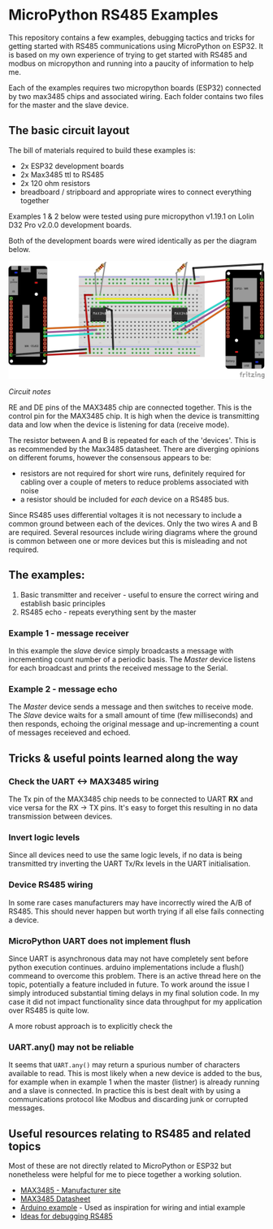 # MicroPython RS485 Examples

This repository contains a few examples, debugging tactics and tricks for getting started with RS485 communications using MicroPython on ESP32. It is based on my own experience of trying to get started with RS485 and modbus on micropython and running into a paucity of information to help me.

Each of the examples requires two micropython boards (ESP32) connected by two max3485 chips and associated wiring. Each folder contains two files for the master and the slave device. 

## The basic circuit layout

The bill of materials required to build these examples is:
- 2x ESP32 development boards
- 2x Max3485 ttl to RS485
- 2x 120 ohm resistors
- breadboard / stripboard and appropriate wires to connect everything together

Examples 1 & 2 below were tested using pure micropython v1.19.1 on Lolin D32 Pro v2.0.0 development boards. 

Both of the development boards were wired identically as per the diagram below. 

![Fritzing diagram showing basic wiring](MicroPython_RS485_Example.png?raw=true)

*Circuit notes*

RE and DE pins of the MAX3485 chip are connected together. This is the control pin for the MAX3485 chip. It is high when the device is transmitting data and low when the device is listening for data (receive mode). 

The resistor between A and B is repeated for each of the 'devices'. This is as recommended by the Max3485 datasheet. There are diverging opinions on different forums, however the consensous appears to be:
- resistors are not required for short wire runs, definitely required for cabling over a couple of meters to reduce problems associated with noise
- a resistor should be included for _each_ device on a RS485 bus. 

Since RS485 uses differential voltages it is not necessary to include a common ground between each of the devices. Only the two wires A and B are required. Several resources include wiring diagrams where the ground is common between one or more devices but this is misleading and not required. 


## The examples:
1. Basic transmitter and receiver - useful to ensure the correct wiring and establish basic principles
2. RS485 echo - repeats everything sent by the master

### Example 1 - message receiver
In this example the *slave* device simply broadcasts a message with incrementing count number of a periodic basis. The *Master* device listens for each broadcast and prints the received message to the Serial. 

### Example 2 - message echo
The *Master* device sends a message and then switches to receive mode. The *Slave* device waits for a small amount of time (few milliseconds) and then responds, echoing the original message and up-incrementing a count of messages receieved and echoed.


## Tricks & useful points learned along the way

### Check the UART <-> MAX3485 wiring

The Tx pin of the MAX3485 chip needs to be connected to UART **RX** and vice versa for the RX -> TX pins. It's easy to forget this resulting in no data transmission between devices. 

### Invert logic levels
Since all devices need to use the same logic levels, if no data is being transmitted try inverting the UART Tx/Rx levels in the UART initialisation.

### Device RS485 wiring
In some rare cases manufacturers may have incorrectly wired the A/B of RS485. This should never happen but worth trying if all else fails connecting a device. 

### MicroPython UART does not implement flush
Since UART is asynchronous data may not have completely sent before python execution continues. arduino implementations include a flush() commeand to overcome this problem. There is an active thread here on the topic, potentially a feature included in future. To work around the issue I simply introduced substantial timing delays in my final solution code. In my case it did not impact functionality since data throughput for my application over RS485 is quite low. 

A more robust approach is to explicitly check the 

### UART.any() may not be reliable
It seems that `UART.any()` may return a spurious number of characters available to read. This is most likely when a new device is added to the bus, for example when in example 1 when the master (listner) is already running and a slave is connected. In practice this is best dealt with by using a communications protocol like Modbus and discarding junk or corrupted messages. 


## Useful resources relating to RS485 and related topics
Most of these are not directly related to MicroPython or ESP32 but nonetheless were helpful for me to piece together a working solution.
- [MAX3485 - Manufacturer site](https://www.maximintegrated.com/en/products/interface/transceivers/MAX3485.html#tech-docs)
- [MAX3485 Datasheet](https://datasheets.maximintegrated.com/en/ds/MAX3483-MAX3491.pdf)
- [Arduino example](https://www.mischianti.org/2020/05/11/interface-arduino-esp8266-esp32-rs-485/) - Used as inspiration for wiring and intial example
- [Ideas for debugging RS485](https://www.sealevel.com/support/how-to-program-and-debug-rs-485-networks/)

